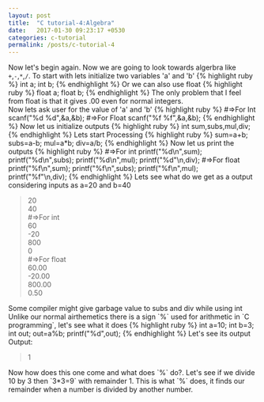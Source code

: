 ```yaml
---
layout: post
title:  "C tutorial-4:Algebra"
date:   2017-01-30 09:23:17 +0530
categories: c-tutorial
permalink: /posts/c-tutorial-4
---
```

Now let's begin again. Now we are going to look towards algerbra like `+`,`-`,`*`,`/`. To start with lets initialize two variables 'a' and 'b'
{% highlight ruby %}
int a;
int b;
{% endhighlight %}
Or we can also use float
{% highlight ruby %}
float a;
float b;
{% endhighlight %}
The only problem that I feel from float is that it gives .00 even for normal integers.<br>
Now lets ask user for the value of 'a' and 'b'
{% highlight ruby %}
#=>For Int
scanf("%d %d",&a,&b);
#=>For Float
scanf("%f %f",&a,&b);
{% endhighlight %}
Now let us initialize outputs
{% highlight ruby %}
int sum,subs,mul,div;
{% endhighlight %}
Lets start Processing
{% highlight ruby %}
sum=a+b;
subs=a-b;
mul=a*b;
div=a/b;
{% endhighlight %}
Now let us print the outputs
{% highlight ruby %}
#=>For int
printf("%d\n",sum);
printf("%d\n",subs);
printf("%d\n",mul);
printf("%d"\n,div);
#=>For float
printf("%f\n",sum);
printf("%f\n",subs);
printf("%f\n",mul);
printf("%f"\n,div);
{% endhighlight %}
Lets see what do we get as a output considering inputs as a=20 and b=40
<blockquote>
20<br>
40<br>
#=>For int<br>
60<br>
-20<br>
800<br>
0<br>
#=>For float<br>
60.00<br>
-20.00<br>
800.00<br>
0.50<br>
</blockquote>
Some compiler might give garbage value to subs and div while using int<br>
Unlike our normal airthemetics there is a sign `%` used for arithmetic in `C programming`, let's see what it does
{% highlight ruby %}
int a=10;
int b=3;
int out;
out=a%b;
printf("%d",out);
{% endhighlight %}
Let's see its output<br>
Output:
<blockquote>
1
</blockquote>
Now how does this one come and what does `%` do?. Let's see if we divide 10 by 3 then `3*3=9` with remainder 1. This is what `%` does, it finds our remainder when a number is divided by another number.
